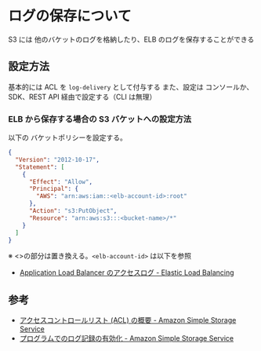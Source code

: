 # ログの保存について

S3 には 他のバケットのログを格納したり、ELB のログを保存することができる

## 設定方法

基本的には ACL を `log-delivery` として付与する
また、設定は コンソールか、SDK、REST API 経由で設定する（CLI は無理）

### ELB から保存する場合の S3 バケットへの設定方法

以下の バケットポリシーを設定する。

```json
{
  "Version": "2012-10-17",
  "Statement": [
    {
      "Effect": "Allow",
      "Principal": {
        "AWS": "arn:aws:iam::<elb-account-id>:root"
      },
      "Action": "s3:PutObject",
      "Resource": "arn:aws:s3:::<bucket-name>/*"
    }
  ]
}
```

※ <>の部分は置き換える。`<elb-account-id>` は以下を参照

- [Application Load Balancer のアクセスログ - Elastic Load Balancing](https://docs.aws.amazon.com/ja_jp/elasticloadbalancing/latest/application/load-balancer-access-logs.html#enable-access-logging)

## 参考

- [アクセスコントロールリスト (ACL) の概要 - Amazon Simple Storage Service](https://docs.aws.amazon.com/ja_jp/AmazonS3/latest/dev/acl-overview.html#canned-acl)
- [プログラムでのログ記録の有効化 - Amazon Simple Storage Service](https://docs.aws.amazon.com/ja_jp/AmazonS3/latest/dev/enable-logging-programming.html#grant-log-delivery-permissions-general)

